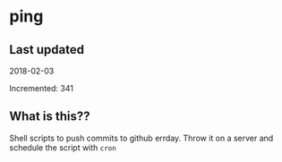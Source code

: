 # ping

## Last updated
2018-02-03

Incremented: 341

## What is this??
Shell scripts to push commits to github errday. Throw it on a server and schedule the script with `cron`
